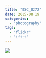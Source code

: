 ```yaml
---
title: "DSC_0272"
date: 2015-08-19
categories: 
  - "photography"
tags: 
  - "flickr"
  - "ifttt"
---
```


![](https://farm6.staticflickr.com/5750/20507703478_c5748a6f6a_b.jpg)
